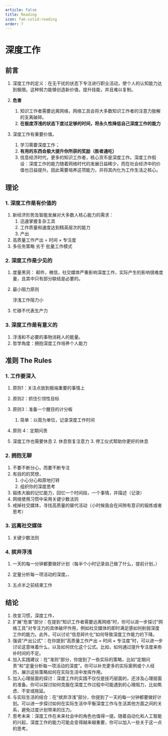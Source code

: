 ```yaml
---
article: false
title: Reading
icon: fa6-solid:reading
order: 7
---
```


# 深度工作

## 前言

1. 深度工作的定义：在无干扰的状态下专注进行职业活动，使个人的认知能力达到极限。这种努力能够创造新价值，提升技能，并且难以复制。
2. **危害**

   1. 知识工作者需要远离网络，网络工具会将大多数知识工作者的注意力肢解的支离破碎。
   2. **在极度浮浅的状态下度过足够的时间，将永久性降低自己深度工作的能力**

3. 深度工作有重要价值。
   1. 学习需要深度工作；
   2. **有用的东西会极大提升你所获的奖励（胜者通吃）**
   3. 信息经济时代，更多的知识工作者，核心货币是深度工作。深度工作假设：深度工作的能力随着网络时代的发展日益稀少，而在社会经济中的价值也日益提升。因此需要培养这项能力，并将其内化为工作生活之核心。


## 理论

### 1. 深度工作是有价值的

1. 新经济形势及智能发展对大多数人核心能力的需求：
   1. 迅速掌握复杂工具
   2. 工作质量和速度达到精英层次的能力
   3. 产出
2. 高质量工作产出 = 时间 $\times$ 专注度
3. 多任务策略 劣于 批量工作模式

### 2. 深度工作是少见的

1. 度量黑洞：
   邮件，微信，社交媒体严重影响深度工作，实际产生的影响很难度量，且其中只有部分联结是必要的。

2. 最小阻力原则

   浮浅工作阻力小

3. 忙碌不代表生产力


### 3. 深度工作是有意义的

1. 浮浅和不必要的事物消耗人的能量。
2. 哲学角度：拥抱深度工作培养个人能力




## 准则 The Rules


### 1. 工作要深入

1. 原则1：关注点放到极端重要的事情上
2. 原则2：抓住引领性目标
3. 原则3：准备一个醒目的计分板
   1. 简单：以周为单位，记录深度工作时间
4. 原则 4：定期问责

5. 深度工作也需要休息
   2. 休息恢复注意力
   3. 停工仪式帮助你更好的休息


### 2. 拥抱无聊

1. 不要不断分心，而要不断专注
2. 有目的的冥想，
   1. 小心分心和原地打转
   2. 组织你的深度思考
3. 锻炼大脑的记忆能力，回忆一个时间段，一个事情，并描述（记录）
4. 网络使用习惯中采用关键少数法则
5. 戒掉社交媒体，寻找高质量的替代活动（小时候我会在间隙有意识的锻炼或者思考）

### 3. 远离社交媒体

1. 关键少数法则


### 4. 摈弃浮浅

1. 一天的每一分钟都要做好计划（每半个小时记录自己做了什么，提前计划，）
2. 定量分析每一项活动的深度。、

3. 五点半之前结束工作

## 结论

1. 改变习惯，深度工作，
2. 扩展“危害”部分：在提到“知识工作者需要远离网络”时，你可以进一步探讨“网络工具”对专注力的具体破坏作用，例如社交媒体的即时满足感如何削弱深度工作的能力。此外，可以讨论“信息碎片化”如何导致深度工作能力的下降。
3. 强调“产出公式”：在你提到“高质量工作产出 = 时间 × 专注度”时，可以进一步讨论这意味着什么，以及如何优化这个公式。比如，如何通过提升专注度来弥补时间的不足。
4. 加入实践建议：在“准则”部分，你提到了一些实际的策略，比如“定期问责”和“定量分析每一项活动的深度”。你可以补充更多的实际案例或个人经历，展示这些策略如何在实际生活中发挥作用。
5. 加入心理层面的探讨：深度工作的实践不仅仅是技巧层面的，还涉及心理层面的准备。你可以探讨如何克服在深度工作过程中可能遇到的心理阻力，比如焦虑、不安或拖延。
6. 与实际生活的结合：在“摈弃浮浅”部分，你提到了一天的每一分钟都要做好计划。可以进一步探讨如何在实际生活中平衡深度工作与生活其他方面之间的关系，避免过度计划带来的压力。
7. 思考未来：深度工作在未来社会中的角色也值得一提。随着自动化和人工智能的兴起，深度工作的能力可能会变得越来越重要，你可以加入一些关于这一点的思考。